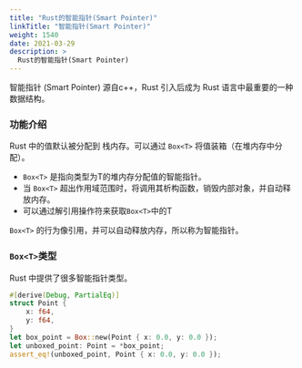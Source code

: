```yaml
---
title: "Rust的智能指针(Smart Pointer)"
linkTitle: "智能指针(Smart Pointer)"
weight: 1540
date: 2021-03-29
description: >
  Rust的智能指针(Smart Pointer)
---
```


智能指针 (Smart Pointer) 源自c++，Rust 引入后成为 Rust 语言中最重要的一种数据结构。

### 功能介绍

Rust 中的值默认被分配到 栈内存。可以通过 `Box<T>` 将值装箱（在堆内存中分配）。

- `Box<T>` 是指向类型为T的堆内存分配值的智能指针。
- 当  `Box<T>` 超出作用域范围时，将调用其析构函数，销毁内部对象，并自动释放内存。
- 可以通过解引用操作符来获取`Box<T>`中的T

`Box<T>` 的行为像引用，并可以自动释放内存，所以称为智能指针。

### `Box<T>`类型

Rust 中提供了很多智能指针类型。

```rust
#[derive(Debug, PartialEq)]
struct Point {
    x: f64,
    y: f64,
}
let box_point = Box::new(Point { x: 0.0, y: 0.0 });
let unboxed_point: Point = *box_point;
assert_eq!(unboxed_point, Point { x: 0.0, y: 0.0 });
```

